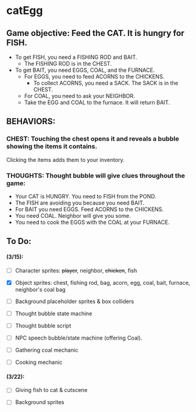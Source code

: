 # catEgg

## Game objective: Feed the CAT. It is hungry for FISH.
* To get FISH, you need a FISHING ROD and BAIT.
	* The FISHING ROD is in the CHEST.
* To get BAIT, you need EGGS, COAL, and the FURNACE.
	* For EGGS, you need to feed ACORNS to the CHICKENS.
		* To collect ACORNS, you need a SACK. The SACK is in the CHEST.
	* For COAL, you need to ask your NEIGHBOR.
	* Take the EGG and COAL to the furnace. It will return BAIT.

## BEHAVIORS:
### CHEST: Touching the chest opens it and reveals a bubble showing the items it contains.
Clicking the items adds them to your inventory.

### THOUGHTS: Thought bubble will give clues throughout the game:
* Your CAT is HUNGRY. You need to FISH from the POND. 
* The FISH are avoiding you because you need BAIT.
* For BAIT you need EGGS. Feed ACORNS to the CHICKENS.
* You need COAL. Neighbor will give you some.
* You need to cook the EGGS with the COAL at your FURNACE.

## To Do:
#### (3/15):
- [ ] Character sprites: ~~player~~, neighbor, ~~chicken~~, fish
- [x] Object sprites: chest, fishing rod, bag, acorn, egg, coal, bait, furnace, neighbor's coal bag
- [ ] Background placeholder sprites & box colliders

- [ ] Thought bubble state machine
- [ ] Thought bubble script

- [ ] NPC speech bubble/state machine (offering Coal).

- [ ] Gathering coal mechanic
- [ ] Cooking mechanic

#### (3/22):
- [ ] Giving fish to cat & cutscene
- [ ] Background sprites

